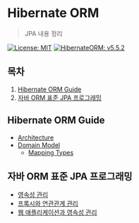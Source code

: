 # Hibernate ORM

> JPA 내용 정리

[![License: MIT](https://img.shields.io/badge/License-MIT-yellow.svg)](https://opensource.org/licenses/MIT) [![HibernateORM: v5.5.2](https://img.shields.io/badge/HibernateORM-v5.5.2-green.svg)](https://docs.jboss.org/hibernate/orm/5.5/userguide/html_single/Hibernate_User_Guide.html#architecture)

## 목차

1. [Hibernate ORM Guide](#hibernate-orm-guide)
2. [자바 ORM 표준 JPA 프로그래밍](#자바-orm-표준-jpa-프로그래밍)

## Hibernate ORM Guide

- [Architecture](01_Architecture.md)
- [Domain Model](./02_DomainModel)
  - [Mapping Types](./02_DomainModel/01_MappingTypes.md)

## 자바 ORM 표준 JPA 프로그래밍

- [영속성 관리](./03_PersistenceManaging.md)
- [프록시와 연관관계 관리](./08_ProxyAndRelationalMapping.md)
- [웹 애플리케이션과 영속성 관리](./13_WebApplicationAndPersistenceManage.md)

